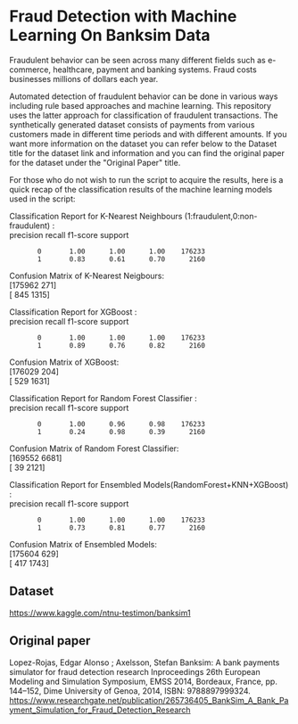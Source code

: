# Fraud Detection with Machine Learning On Banksim Data

Fraudulent behavior can be seen across many different fields such as e-commerce, healthcare, payment and banking systems. Fraud costs businesses millions of dollars each year. 

Automated detection of fraudulent behavior can be done in various ways including rule based approaches and machine learning.
This repository uses the latter approach for classification of fraudulent transactions. The synthetically generated dataset consists of payments from various customers made in different time periods and with different amounts. If you want more information on the dataset you can refer below to the Dataset title for the dataset link and information and you can find the original paper for the dataset under the "Original Paper" title. 

For those who do not wish to run the script to acquire the results, here is a quick recap of the classification results of the machine learning models used in the script:

Classification Report for K-Nearest Neighbours (1:fraudulent,0:non-fraudulent) :
<br/>              precision    recall  f1-score   support

           0       1.00      1.00      1.00    176233
           1       0.83      0.61      0.70      2160
           
Confusion Matrix of K-Nearest Neigbours:
<br/> [175962    271]
<br/> [   845   1315] 


Classification Report for XGBoost : 
<br/>              precision    recall  f1-score   support

           0       1.00      1.00      1.00    176233
           1       0.89      0.76      0.82      2160
           
Confusion Matrix of XGBoost: 
<br/> [176029    204] 
<br/> [   529   1631] 


Classification Report for Random Forest Classifier : 
<br/>              precision    recall  f1-score   support

           0       1.00      0.96      0.98    176233
           1       0.24      0.98      0.39      2160
           
 Confusion Matrix of Random Forest Classifier: 
<br/> [169552   6681]
<br/> [    39   2121]


Classification Report for Ensembled Models(RandomForest+KNN+XGBoost) : 
<br/>              precision    recall  f1-score   support

           0       1.00      1.00      1.00    176233
           1       0.73      0.81      0.77      2160

Confusion Matrix of Ensembled Models: 
<br/> [175604    629]
<br/> [   417   1743]


## Dataset
https://www.kaggle.com/ntnu-testimon/banksim1

## Original paper

Lopez-Rojas, Edgar Alonso ; Axelsson, Stefan Banksim: A bank payments simulator for fraud detection research Inproceedings 26th European Modeling and Simulation Symposium, EMSS 2014, Bordeaux, France, pp. 144–152, Dime University of Genoa, 2014, ISBN: 9788897999324. https://www.researchgate.net/publication/265736405_BankSim_A_Bank_Payment_Simulation_for_Fraud_Detection_Research
